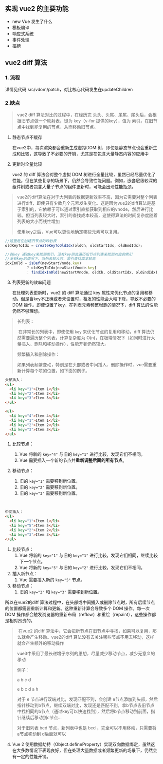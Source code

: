 ## 实现 vue2 的主要功能

- new Vue 发生了什么
- 模板编译
- 响应式系统
- 事件处理
- 插槽





## vue2 diff 算法

### 1. 流程

详情见代码 src/vdom/patch，对比核心代码发生在updateChildren





### 2.缺点

>  vue2 diff 算法对比的过程中，在经历完 头头、头尾、尾尾、尾头后，会根据旧节点做一个映射表，键为 key（v-for 提供的key），值为 索引。在旧节点中找到能复用的节点，从而移动旧节点。



1. 静态节点不缓存

   在vue2中，每次渲染都会重新生成虚拟DOM 树，即使是静态节点也会重新生成和比较，这导致了不必要的开销，尤其是在包含大量静态内容的应用中

   

2. 更新时全量比较

   vue2 的 diff 算法会对整个虚拟 DOM 树进行全量比较，虽然已经尽量优化了性能，但在某些复杂的场景下，仍然会导致性能问题。例如，嵌套层级较深的组件树或者包含大量子节点的组件更新时，可能会出现性能瓶颈。

> vue2的diff算法在对于大列表的数据更新效率不高，因为它需要对整个列表进行diff，即使只有少数几个元素发生变化。这是因为vue2的diff算法是基于索引的，它依赖于可以通过索引直接获取到相应的vnode，然后进行比较。但当列表较大时，索引的查找成本较高，这使得算法的时间复杂度随着列表的大小而线性增加
>
> 使用key之后，Vue可以更快地确定哪些元素可以复用。

```js
//这里是在创建旧节点的映射表 
oldKeyToIdx = createKeyToOldIdx(oldCh, oldStartIdx, oldEndIdx);

//有key 通过key来找到索引，没有key则会遍历旧节点列表来找到对应的索引
//没有key的情况下，当列表较大时，索引查找成本较高
idxInOld = isDef(newStartVnode.key)
          ? oldKeyToIdx[newStartVnode.key]
          : findIdxInOld(newStartVnode, oldCh, oldStartIdx, oldEndIdx);
```



3. 列表更新的效率问题

   在处理列表更新时，vue2 的 diff 算法通过 key 属性来优化节点的复用和移动。但是当key不正确或者未设置时，栓发的性能会大幅下降，导致不必要的DOM 操作。即使设置了key，在列表元素频繁增删的情况下，diff 算法的性能仍然不够理想。

> 长列表：
>
> ​	在非常长的列表中，即使使用 `key` 来优化节点的复用和移动，diff 算法仍然需要遍历整个列表，计算复杂度为 O(n)，在极端情况下（如同时进行大量插入、删除和移动操作），性能开销仍然较大。
>
> 频繁插入和删除操作：
>
> ​	如果列表频繁变动，特别是在头部或者中间插入、删除操作时，vue需要重新计算每个项的位置，如下面的例子。

```html
头部插入：
<ul>
  <li key="1">Item 1</li>
  <li key="2">Item 2</li>
  <li key="3">Item 3</li>
</ul>

<ul>
  <li key="4">Item 4</li>
  <li key="1">Item 1</li>
  <li key="2">Item 2</li>
  <li key="3">Item 3</li>
</ul>
```

1. 比较节点：

   1. Vue 将新的 `key="4"` 与旧的 `key="1"` 进行比较，发现它们不相同。
   2. Vue 需要插入一个新的节点并**重新调整后面的所有节点**。

2. 移动节点：

   1. 旧的 `key="1"` 需要移到新位置。
   2. 旧的 `key="2"` 需要移到新位置。
   3. 旧的 `key="3"` 需要移到新位置。

   ​	

```html
中间插入：
<ul>
  <li key="1">Item 1</li>
  <li key="5">Item 5</li>
  <li key="2">Item 2</li>
  <li key="3">Item 3</li>
</ul>
```

1. 比较节点：
   1. Vue 将新的 `key="1"` 与旧的 `key="1"` 进行比较，发现它们相同，继续比较下一个节点。
   2. Vue 将新的 `key="5"` 与旧的 `key="2"` 进行比较，发现它们不相同。
2. 插入新节点：
   1. Vue 需要插入新的 `key="5"` 节点。
3. 移动节点：
   1. 旧的 `key="2"` 和 `key="3"` 需要移到新位置。



所以在vue2的diff 算法过程中，在头部或中间插入或删除节点时，所有后续节点的位置都需要重新计算和更新。这种重新计算会导致多个 DOM 操作。每一次 DOM 操作都会触发浏览器的重新布局（reflow）和重绘（repaint），这些操作都是相对昂贵的。



> ​	在vue2 的diff 算法中，它会把新节点在旧节点中寻找，如果可以复用，那么就会产生移动。vue2的diff 算法没有去关注哪些节点不用去移动，这样就会产生额外的移动操作
>
> vue3中采用了最长递增子序列的思想，尽量减少移动节点，减少无意义的移动
>
> 例子：
>
> a b c d
>
> e b c d a h
>
> 对于 e 节点进行双端对比，发现匹配不到，会创建 e节点添加到头部，然后指针移动到b节点，继续双端对比，发现还是匹配不到，拿b节点去旧节点中找相同的b节点（通过key可以快速找到），然后将b节点移动到前面，指针继续后移动到c节点...
>
> 对于旧列表 bcd 节点，新列表中也是 bcd ，完全可以不用移动，只需要将 a节点移动到 d后面就可以



4. Vue 2 使用数据劫持（Object.defineProperty）实现双向数据绑定，虽然这在大多数情况下表现良好，但在处理大量数据或者频繁更新的场景下，仍然会有一定的性能开销。







































